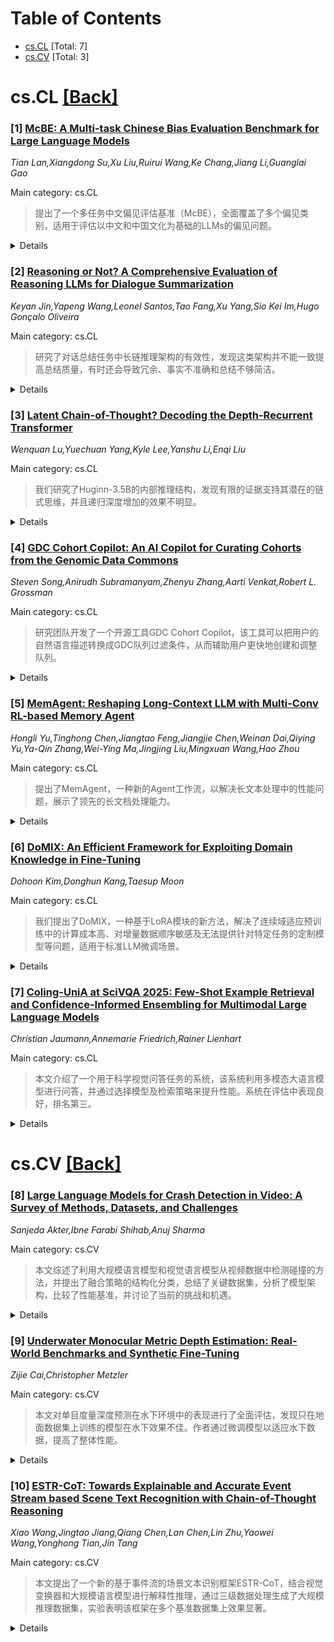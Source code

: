 <div id=toc></div>

# Table of Contents

- [cs.CL](#cs.CL) [Total: 7]
- [cs.CV](#cs.CV) [Total: 3]


<div id='cs.CL'></div>

# cs.CL [[Back]](#toc)

### [1] [McBE: A Multi-task Chinese Bias Evaluation Benchmark for Large Language Models](https://arxiv.org/abs/2507.02088)
*Tian Lan,Xiangdong Su,Xu Liu,Ruirui Wang,Ke Chang,Jiang Li,Guanglai Gao*

Main category: cs.CL

> 提出了一个多任务中文偏见评估基准（McBE），全面覆盖了多个偏见类别，适用于评估以中文和中国文化为基础的LLMs的偏见问题。

<details>
  <summary>Details</summary>

**Motivation:** 现有的偏见评估数据集主要聚焦于英语和北美文化，适用于其他文化的数据集稀缺。此外，这些数据集通常只支持单一评估任务，不能从多个角度评估LLMs的偏见。

**Method:** 构建了一个多任务中文偏见评估基准（McBE），包括4,077个偏见评估实例，涵盖12个单偏见类别，82个子类别，并引入了5个评估任务。

**Result:** 评估了几种具有不同参数规模的流行LLMs，所有这些模型在不同程度上都表现出偏见。

**Conclusion:** 通过深入分析结果，对LLMs的偏见提供了新的见解，表明多任务评估基准对于理解并减轻LLMs的伦理风险很有帮助。

**Abstract:** As large language models (LLMs) are increasingly applied to various NLP
tasks, their inherent biases are gradually disclosed. Therefore, measuring
biases in LLMs is crucial to mitigate its ethical risks. However, most existing
bias evaluation datasets focus on English and North American culture, and their
bias categories are not fully applicable to other cultures. The datasets
grounded in the Chinese language and culture are scarce. More importantly,
these datasets usually only support single evaluation tasks and cannot evaluate
the bias from multiple aspects in LLMs. To address these issues, we present a
Multi-task Chinese Bias Evaluation Benchmark (McBE) that includes 4,077 bias
evaluation instances, covering 12 single bias categories, 82 subcategories and
introducing 5 evaluation tasks, providing extensive category coverage, content
diversity, and measuring comprehensiveness. Additionally, we evaluate several
popular LLMs from different series and with parameter sizes. In general, all
these LLMs demonstrated varying degrees of bias. We conduct an in-depth
analysis of results, offering novel insights into bias in LLMs.

</details>


### [2] [Reasoning or Not? A Comprehensive Evaluation of Reasoning LLMs for Dialogue Summarization](https://arxiv.org/abs/2507.02145)
*Keyan Jin,Yapeng Wang,Leonel Santos,Tao Fang,Xu Yang,Sio Kei Im,Hugo Gonçalo Oliveira*

Main category: cs.CL

> 研究了对话总结任务中长链推理架构的有效性，发现这类架构并不能一致提高总结质量，有时还会导致冗余、事实不准确和总结不够简洁。

<details>
  <summary>Details</summary>

**Motivation:** 动机在于评估目前长链推理的大语言模型在不同类型的对话总结中表现如何，并探索这些模型在复杂对话背景中的局限性。

**Method:** 通过对比推理大语言模型和非推理模型，在通用对话、角色导向和问题导向的总结范式中进行全面系统分析，使用多个强基准和高级的评估协议。

**Result:** 研究发现，在对话总结任务中，显式的逐步推理并不一定有助于提高总结质量。推理模型往往比非推理模型更冗长、不准确、不够简洁。

**Conclusion:** 研究表明，目前的推理大语言模型在对话总结中有局限性，并提出需要特定模型和评估策略来优化真实世界的对话总结。

**Abstract:** Dialogue summarization is a challenging task with significant practical value
in customer service, meeting analysis, and conversational AI. Although large
language models (LLMs) have achieved substantial progress in summarization
tasks, the performance of step-by-step reasoning architectures-specifically
Long Chain-of-Thought (CoT) implementations such as OpenAI-o1 and
DeepSeek-R1-remains unexplored for dialogue scenarios requiring concurrent
abstraction and conciseness. In this work, we present the first comprehensive
and systematic evaluation of state-of-the-art reasoning LLMs and non-reasoning
LLMs across three major paradigms-generic, role-oriented, and query-oriented
dialogue summarization. Our study spans diverse languages, domains, and summary
lengths, leveraging strong benchmarks (SAMSum, DialogSum, CSDS, and QMSum) and
advanced evaluation protocols that include both LLM-based automatic metrics and
human-inspired criteria. Contrary to trends in other reasoning-intensive tasks,
our findings show that explicit stepwise reasoning does not consistently
improve dialogue summarization quality. Instead, reasoning LLMs are often prone
to verbosity, factual inconsistencies, and less concise summaries compared to
their non-reasoning counterparts. Through scenario-specific analyses and
detailed case studies, we further identify when and why explicit reasoning may
fail to benefit-or even hinder-summarization in complex dialogue contexts. Our
work provides new insights into the limitations of current reasoning LLMs and
highlights the need for targeted modeling and evaluation strategies for
real-world dialogue summarization.

</details>


### [3] [Latent Chain-of-Thought? Decoding the Depth-Recurrent Transformer](https://arxiv.org/abs/2507.02199)
*Wenquan Lu,Yuechuan Yang,Kyle Lee,Yanshu Li,Enqi Liu*

Main category: cs.CL

> 我们研究了Huginn-3.5B的内部推理结构，发现有限的证据支持其潜在的链式思维，并且递归深度增加的效果不明显。

<details>
  <summary>Details</summary>

**Motivation:** 我们希望通过这项研究来探索递归架构是否能在潜在空间内部化推理，特别是在Huginn-3.5B模型中，这种推理是否能支持潜在的链式思维。

**Method:** 我们通过一系列探针技术，包括Logit Lens和Coda Lens，来研究Huginn-3.5B模型在算术任务中的内部行为，以此探究其是否在潜在空间中形成了可解释的链式思维（CoT）结构。

**Result:** 研究发现，通过追踪最终结果和中间结果标记的排名轨迹，我们发现有限的证据表明存在可解释的潜在链式思维。同时，我们还发现探针技术在递归块之间的不一致性，隐藏状态的可解释性在很大程度上依赖于层数索引和解码方法。此外，我们还发现在递归深度增加时，效果的提升幅度有限，不及那些显式外部化推理步骤的模型。

**Conclusion:** 我们得出的结论是，尽管Huginn-3.5B模型在某些层面上展示了潜在的链式思维能力，但其在内部化推理方面仍有很大的局限性，尤其是在增加递归深度方面的提升并不显著。

**Abstract:** Chain-of-thought (CoT) reasoning has enabled transformer-based language
models to excel at complex mathematics and multi-step planning. However, in
standard decoder-only architectures, these reasoning steps are externalized in
natural language, improving interpretability at the cost of efficiency. To
capture reasoning that is not easily represented in words, many works have
explored recurrent architectures that aim to internalize reasoning in latent
space, potentially supporting latent CoT. In this paper, we investigate whether
such reasoning structures emerge in Huginn-3.5B, a depth-recurrent Transformer
that reuses layers at inference time without increasing parameter count. We
examine the model's internal behavior on arithmetic tasks using a suite of
probing techniques including the Logit Lens and Coda Lens. Our findings reveal
limited evidence of interpretable latent CoT by tracking rank trajectories of
final and intermediate result tokens. Furthermore, we uncover significant
probing inconsistencies across recurrent blocks, where the interpretability of
hidden states depends heavily on both the layer index and the decoding method.
Finally, we empirically show that increasing recurrence depth yields only
marginal gains and falls well short of models that explicitly externalize
reasoning steps. The code is available at
https://github.com/wenquanlu/huginn-latent-cot.

</details>


### [4] [GDC Cohort Copilot: An AI Copilot for Curating Cohorts from the Genomic Data Commons](https://arxiv.org/abs/2507.02221)
*Steven Song,Anirudh Subramanyam,Zhenyu Zhang,Aarti Venkat,Robert L. Grossman*

Main category: cs.CL

> 研究团队开发了一个开源工具GDC Cohort Copilot，该工具可以把用户的自然语言描述转换成GDC队列过滤条件，从而辅助用户更快地创建和调整队列。

<details>
  <summary>Details</summary>

**Motivation:** GDC提供了一个统一的整理和分析平台，通过这个平台可以获取高质量的癌症基因组数据。尽管用户的交互式创建复杂队列非常方便，但新用户可能在数百个可能的字段和属性中找到特定队列描述存在困难。我们发现用户更可能用自然语言来描述他们想要的队列。

**Method:** 我们引入了GDC队列助理（GDC Cohort Copilot），这是一个开源工具，用于从GDC中策划队列。该工具能够根据用户输入的自然语言描述自动生成相应的GDC队列筛选条件，并导出回GDC进行进一步分析。我们开发并评估了多个大型语言模型（LLMs），证明了本地服务的开源GDC队列LLM在生成GDC队列方面优于GPT-4的提示方法。

**Result:** 我们开发了一款开源工具GDC队列助理，它可以依据用户提供的自然语言描述自动生成特定患者的队列过滤条件。我们通过使用多种大型语言模型进行实验并展示了我们的模型优于现有模型的表现。

**Conclusion:** 我们成功开发了GDC队列助理这个开源工具，它可以自动生成符合用户自然语言描述的GDC队列过滤条件，用户还可以通过交互式用户界面进一步调整生成的队列。

**Abstract:** Motivation: The Genomic Data Commons (GDC) provides access to high quality,
harmonized cancer genomics data through a unified curation and analysis
platform centered around patient cohorts. While GDC users can interactively
create complex cohorts through the graphical Cohort Builder, users (especially
new ones) may struggle to find specific cohort descriptors across hundreds of
possible fields and properties. However, users may be better able to describe
their desired cohort in free-text natural language.
  Results: We introduce GDC Cohort Copilot, an open-source copilot tool for
curating cohorts from the GDC. GDC Cohort Copilot automatically generates the
GDC cohort filter corresponding to a user-input natural language description of
their desired cohort, before exporting the cohort back to the GDC for further
analysis. An interactive user interface allows users to further refine the
generated cohort. We develop and evaluate multiple large language models (LLMs)
for GDC Cohort Copilot and demonstrate that our locally-served, open-source GDC
Cohort LLM achieves better results than GPT-4o prompting in generating GDC
cohorts.
  Availability and implementation: The standalone docker image for GDC Cohort
Copilot is available at https://quay.io/repository/cdis/gdc-cohort-copilot.
Source code is available at https://github.com/uc-cdis/gdc-cohort-copilot. GDC
Cohort LLM weights are available at https://huggingface.co/uc-ctds.

</details>


### [5] [MemAgent: Reshaping Long-Context LLM with Multi-Conv RL-based Memory Agent](https://arxiv.org/abs/2507.02259)
*Hongli Yu,Tinghong Chen,Jiangtao Feng,Jiangjie Chen,Weinan Dai,Qiying Yu,Ya-Qin Zhang,Wei-Ying Ma,Jingjing Liu,Mingxuan Wang,Hao Zhou*

Main category: cs.CL

> 提出了MemAgent，一种新的Agent工作流，以解决长文本处理中的性能问题，展示了领先的长文档处理能力。

<details>
  <summary>Details</summary>

**Motivation:** 尽管在长度外推、高效注意力和内存模块方面有所改进，但长文本处理中仍存在一个棘手问题：如何在处理无限长度文档时保持线性复杂度而不影响性能。因此，直接针对长文本任务进行端到端优化至关重要。

**Method:** 本研究引入了一种新的Agent工作流MemAgent，该工作流通过段落读取文本并采用覆盖策略更新内存。研究还扩展了DAPO算法以支持通过独立上下文多对话生成进行训练。

**Result:** MemAgent展示了出色的长上下文能力，能够从8K上下文中调整以32K文本为训练基准并在3.5M QA任务中表现，性能损失小于5%。同时，在512K RULER测试中达到了95%以上的正确率。

**Conclusion:** MemAgent在处理长文本任务时表现出色，能够有效地处理大段落的文本并保持高水平的性能，证明了其在长文本处理中的巨大潜力。

**Abstract:** Despite improvements by length extrapolation, efficient attention and memory
modules, handling infinitely long documents with linear complexity without
performance degradation during extrapolation remains the ultimate challenge in
long-text processing. We directly optimize for long-text tasks in an end-to-end
fashion and introduce a novel agent workflow, MemAgent, which reads text in
segments and updates the memory using an overwrite strategy. We extend the DAPO
algorithm to facilitate training via independent-context multi-conversation
generation. MemAgent has demonstrated superb long-context capabilities, being
able to extrapolate from an 8K context trained on 32K text to a 3.5M QA task
with performance loss < 5% and achieves 95%+ in 512K RULER test.

</details>


### [6] [DoMIX: An Efficient Framework for Exploiting Domain Knowledge in Fine-Tuning](https://arxiv.org/abs/2507.02302)
*Dohoon Kim,Donghun Kang,Taesup Moon*

Main category: cs.CL

> 我们提出了DoMIX，一种基于LoRA模块的新方法，解决了连续域适应预训练中的计算成本高、对增量数据顺序敏感及无法提供针对特定任务的定制模型等问题，适用于标准LLM微调场景。

<details>
  <summary>Details</summary>

**Motivation:** 现有的连续域适应预训练方法面临着高计算成本和GPU内存使用、对增量数据顺序敏感以及提供的单一通用模型与域适应的核心思想相矛盾等多重挑战。因此，提出了一种新的解决方案。

**Method:** 通过利用LoRA模块，一种典型的参数高效微调(PEFT)方法，我们提出了一种新的方法DoMIX，该方法解决了现有的连续域适应预训练方法的挑战，实现了对域顺序鲁棒的高效并行域自适应预训练，并有效地利用积累的知识，为特定任务提供定制的预训练模型。

**Result:** 我们的方法不仅能够提高预训练模型在不同域上的表现，还能够减少计算成本和GPU内存的使用。此外，它对增量数据的顺序也更加鲁棒。我们还展示了我们的方法可以扩展到标准LLM微调场景以外的领域自适应预训练设置。

**Conclusion:** DoMIX方法成功解决了当前连续域适应预训练存在的问题，增加了对域顺序的鲁棒性，同时减少了计算成本和GPU内存需求，能够在标准LLM微调场景之外扩展应用。代码可在https://github.com/dohoonkim-ai/DoMIX获取。

**Abstract:** Domain-Adaptive Pre-training (DAP) has recently gained attention for its
effectiveness in fine-tuning pre-trained models. Building on this, continual
DAP has been explored to develop pre-trained models capable of incrementally
incorporating different domain datasets. However, existing continual DAP
methods face several limitations: (1) high computational cost and GPU memory
usage during training; (2) sensitivity to incremental data order; and (3)
providing a single, generalized model for all end tasks, which contradicts the
essence of DAP. In this paper, we propose DoMIX, a novel approach that
addresses these challenges by leveraging LoRA modules, a representative
parameter-efficient fine-tuning (PEFT) method. Our approach enables efficient
and parallel domain-adaptive pre-training that is robust to domain order and
effectively utilizes accumulated knowledge to provide tailored pre-trained
models for specific tasks. We also demonstrate that our method can be extended
beyond the DAP setting to standard LLM fine-tuning scenarios. Code is available
at https://github.com/dohoonkim-ai/DoMIX.

</details>


### [7] [Coling-UniA at SciVQA 2025: Few-Shot Example Retrieval and Confidence-Informed Ensembling for Multimodal Large Language Models](https://arxiv.org/abs/2507.02357)
*Christian Jaumann,Annemarie Friedrich,Rainer Lienhart*

Main category: cs.CL

> 本文介绍了一个用于科学视觉问答任务的系统，该系统利用多模态大语言模型进行问答，并通过选择模型及检索策略来提升性能。系统在评估中表现良好，排名第三。

<details>
  <summary>Details</summary>

**Motivation:** 为了参加SciVQA 2025共享任务（科学视觉问答任务），开发了一个用于科学视觉问答的系统。

**Method:** 采用包含两个多模态大语言模型的集成系统以及多种基于少量样本的检索策略。系统根据图形和问题类型选择模型和少量样本设置，并基于模型的置信水平选择答案。

**Result:** 在盲测数据上，该系统排名第三，平均F1得分为85.12。评分标准包括ROUGE-1、ROUGE-L、BERTS。

**Conclusion:** 该系统达到了满意的性能，并且相关代码已公开。

**Abstract:** This paper describes our system for the SciVQA 2025 Shared Task on Scientific
Visual Question Answering. Our system employs an ensemble of two Multimodal
Large Language Models and various few-shot example retrieval strategies. The
model and few-shot setting are selected based on the figure and question type.
We also select answers based on the models' confidence levels. On the blind
test data, our system ranks third out of seven with an average F1 score of
85.12 across ROUGE-1, ROUGE-L, and BERTS. Our code is publicly available.

</details>


<div id='cs.CV'></div>

# cs.CV [[Back]](#toc)

### [8] [Large Language Models for Crash Detection in Video: A Survey of Methods, Datasets, and Challenges](https://arxiv.org/abs/2507.02074)
*Sanjeda Akter,Ibne Farabi Shihab,Anuj Sharma*

Main category: cs.CV

> 本文综述了利用大规模语言模型和视觉语言模型从视频数据中检测碰撞的方法，并提出了融合策略的结构化分类，总结了关键数据集，分析了模型架构，比较了性能基准，并讨论了当前的挑战和机遇。

<details>
  <summary>Details</summary>

**Motivation:** 动机在于利用最新的大规模语言模型和视觉语言模型技术提高智能交通系统中碰撞检测的准确性和效率。

**Method:** 文章采用了综述的方法，介绍了融合策略，总结了数据集，分析了模型架构，比较了性能基准。

**Result:** 文章提供了一个关于视频理解和基础模型这一快速发展的交叉领域的未来研究基础。

**Conclusion:** 通过综述，文章为未来的研究提供了一个坚实的基础，特别是在视频理解和基础模型的交叉领域中更多的创新与发展。

**Abstract:** Crash detection from video feeds is a critical problem in intelligent
transportation systems. Recent developments in large language models (LLMs) and
vision-language models (VLMs) have transformed how we process, reason about,
and summarize multimodal information. This paper surveys recent methods
leveraging LLMs for crash detection from video data. We present a structured
taxonomy of fusion strategies, summarize key datasets, analyze model
architectures, compare performance benchmarks, and discuss ongoing challenges
and opportunities. Our review provides a foundation for future research in this
fast-growing intersection of video understanding and foundation models.

</details>


### [9] [Underwater Monocular Metric Depth Estimation: Real-World Benchmarks and Synthetic Fine-Tuning](https://arxiv.org/abs/2507.02148)
*Zijie Cai,Christopher Metzler*

Main category: cs.CV

> 本文对单目度量深度预测在水下环境中的表现进行了全面评估，发现只在地面数据集上训练的模型在水下效果不佳。作者通过微调模型以适应水下数据，提高了整体性能。

<details>
  <summary>Details</summary>

**Motivation:** 单目深度估计在水下环境中的可靠性有限，主要是因为光衰减、颜色失真、浑浊度和缺乏高质量的度量真实数据。本文旨在提高水下环境中的单目度量深度预测的性能。

**Method:** 通过在使用基于物理的水下图像生成模型生成的合成水下Hypersim数据集上对Depth Anything V2（具有ViT-S主干编码器）进行微调，来改善水下环境中的单目度量深度预测。

**Result:** 实验结果表明，大规模模型在地面数据（真实或合成）上训练虽然在空气中表现良好，但在水下表现不佳，因为存在显著的数据域差异。微调模型在所有基准测试中的性能都有所提高，优于仅在清洁的Hypersim数据集上训练的模型。

**Conclusion:** 研究结果强调了领域适应和尺度感知监管对于实现水下场景中稳健和通用的度量深度预测的重要性，这是未来研究的重点。

**Abstract:** Monocular depth estimation has recently advanced to provide not only relative
but also metric depth predictions. However, its reliability in underwater
environments remains limited due to light attenuation and scattering, color
distortion, turbidity, and the lack of high-quality metric ground-truth data.
In this paper, we present a comprehensive benchmark of zero-shot and fine-tuned
monocular metric depth estimation models on real-world underwater datasets with
metric depth annotations, such as FLSea and SQUID. We evaluate a diverse set of
state-of-the-art models across a range of underwater conditions with different
ranges. Our results show that large-scale models trained on terrestrial (real
or synthetic) data, while effective in in-air settings, perform poorly
underwater due to significant domain shifts. To address this, we fine-tune
Depth Anything V2 with a ViT-S backbone encoder on a synthetic underwater
variant of the Hypersim dataset, which we generated using a physically based
underwater image formation model. We demonstrate our fine-tuned model
consistently improves performance across all benchmarks and outperforms
baselines trained only on the clean in-air Hypersim dataset. Our study provides
a detailed evaluation and visualization for monocular metric depth estimation
in underwater scenes, highlighting the importance of domain adaptation and
scale-aware supervision for achieving robust and generalizable metric depth
predictions in challenging underwater environments for future research.

</details>


### [10] [ESTR-CoT: Towards Explainable and Accurate Event Stream based Scene Text Recognition with Chain-of-Thought Reasoning](https://arxiv.org/abs/2507.02200)
*Xiao Wang,Jingtao Jiang,Qiang Chen,Lan Chen,Lin Zhu,Yaowei Wang,Yonghong Tian,Jin Tang*

Main category: cs.CV

> 本文提出了一个新的基于事件流的场景文本识别框架ESTR-CoT，结合视觉变换器和大规模语言模型进行解释性推理，通过三级数据处理生成了大规模推理数据集，实验表明该框架在多个基准数据集上效果显著。

<details>
  <summary>Details</summary>

**Motivation:** 现有的基于事件流的场景文本识别框架存在可解释性和逻辑推理能力不足的问题，因此本文提出了ESTR-CoT框架以提升识别效果。

**Method:** 方法包括使用EVA-CLIP将事件流转换为标记，Q-former将视觉标记与大规模语言模型对齐，并同时输出答案和推理过程。

**Result:** 实验结果显示ESTR-CoT框架在多个基准数据集上具有显著的识别效果和解释能力。

**Conclusion:** ESTR-CoT框架通过引入大规模语言模型进行解释性推理，可有效地提高事件流场景文本识别的性能，且提供了大规模的推理数据集供后续模型开发。

**Abstract:** Event stream based scene text recognition is a newly arising research topic
in recent years which performs better than the widely used RGB cameras in
extremely challenging scenarios, especially the low illumination, fast motion.
Existing works either adopt end-to-end encoder-decoder framework or large
language models for enhanced recognition, however, they are still limited by
the challenges of insufficient interpretability and weak contextual logical
reasoning. In this work, we propose a novel chain-of-thought reasoning based
event stream scene text recognition framework, termed ESTR-CoT. Specifically,
we first adopt the vision encoder EVA-CLIP (ViT-G/14) to transform the input
event stream into tokens and utilize a Llama tokenizer to encode the given
generation prompt. A Q-former is used to align the vision token to the
pre-trained large language model Vicuna-7B and output both the answer and
chain-of-thought (CoT) reasoning process simultaneously. Our framework can be
optimized using supervised fine-tuning in an end-to-end manner. In addition, we
also propose a large-scale CoT dataset to train our framework via a three stage
processing (i.e., generation, polish, and expert verification). This dataset
provides a solid data foundation for the development of subsequent
reasoning-based large models. Extensive experiments on three event stream STR
benchmark datasets (i.e., EventSTR, WordArt*, IC15*) fully validated the
effectiveness and interpretability of our proposed framework. The source code
and pre-trained models will be released on
https://github.com/Event-AHU/ESTR-CoT.

</details>
